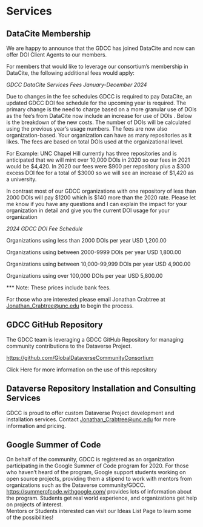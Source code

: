 # Services
## DataCite Membership
We are happy to announce that the GDCC has joined DataCite and now can offer DOI Client Agents to our members.

For members that would like to leverage our consortium’s membership in DataCite, the following additional fees would apply:  

*GDCC DataCite Services Fees January-December 2024*

Due to changes in the fee schedules GDCC is required to pay DataCite, an updated GDCC DOI fee schedule for the upcoming year is required. The primary change is the need to charge based on a more granular use of DOIs as the fee’s from DataCite now include an increase for use of DOIs . Below is the breakdown of the new costs. The number of DOIs will be calculated using the previous year’s usage numbers. The fees are now also organization-based. Your organization can have as many repositories as it likes. The fees are based on total DOIs used at the organizational level.

For Example: UNC Chapel Hill currently has three repositories and is anticipated that we will mint over 10,000 DOIs in 2020 so our fees in 2021 would be $4,420. In 2020 our fees were $900 per repository plus a $300 excess DOI fee for a total of $3000 so we will see an increase of $1,420 as a university.

In contrast most of our GDCC organizations with one repository of less than 2000 DOIs will pay $1200 which is $140 more than the 2020 rate. Please let me know if you have any questions and I can explain the impact for your organization in detail and give you the current DOI usage for your organization

*2024 GDCC DOI Fee Schedule*

Organizations using less than 2000 DOIs per year USD 1,200.00  

Organizations using between 2000-9999 DOIs per year USD 1,800.00  

Organizations using between 10,000-99,999 DOIs per year USD 4,900.00  

Organizations using over 100,000 DOIs per year USD 5,800.00

*** Note: These prices include bank fees.

For those who are interested please email Jonathan Crabtree at Jonathan_Crabtree@unc.edu to begin the process.

## GDCC GitHub Repository
The GDCC team is leveraging a GDCC GitHub Repository for managing community contributions to the Dataverse Project.

https://github.com/GlobalDataverseCommunityConsortium

Click Here for more information on the use of this repository

## Dataverse Repository Installation and Consulting Services
GDCC is proud to offer custom Dataverse Project development and installation services. Contact Jonathan_Crabtree@unc.edu for more information and pricing.

## Google Summer of Code 
On behalf of the community, GDCC is registered as an organization participating in the Google Summer of Code program for 2020. For those who haven’t heard of the program, Google support students working on open source projects, providing them a stipend to work with mentors from organizations such as the Dataverse community/GDCC. https://summerofcode.withgoogle.com/ provides lots of information about the program. Students get real world experience, and organizations get help on projects of interest.  
Mentors or Students interested can visit our Ideas List Page to learn some of the possibilities!
